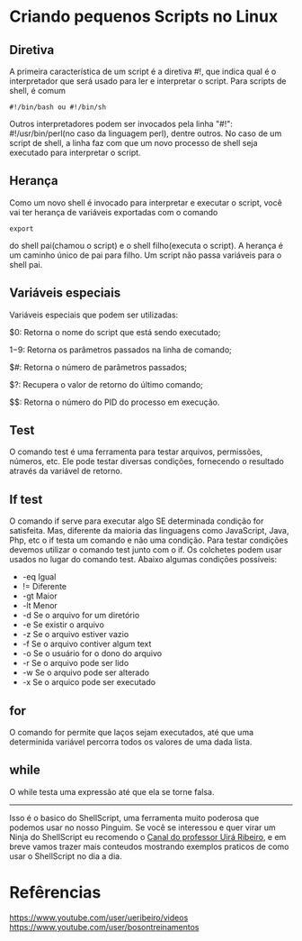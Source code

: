# Criando pequenos Scripts no Linux

## Diretiva

A primeira característica de um script é a diretiva #!, que indica qual é o interpretador que será usado para ler e interpretar o script.
Para scripts de shell, é comum 
```console
#!/bin/bash ou #!/bin/sh
```

Outros interpretadores podem ser invocados pela linha "#!": #!/usr/bin/perl(no caso da linguagem perl), dentre outros.
No caso de um script de shell, a linha faz com que um novo processo de shell seja executado para interpretar o script.

## Herança

Como um novo shell é invocado para interpretar e executar o script, você vai ter herança de variáveis exportadas com o comando 
```console
export
```
do shell pai(chamou o script) e o shell filho(executa o script). A herança é um caminho único de pai para filho. Um script não passa variáveis para o shell pai.

## Variáveis especiais

Variáveis especiais que podem ser utilizadas:

$0: Retorna o nome do script que está sendo executado;

$1-$9: Retorna os parâmetros passados na linha de comando;

$#: Retorna o número de parâmetros passados;

$?: Recupera o valor de retorno do último comando;

$$: Retorna o número do PID do processo em execução.

## Test

O comando test é uma ferramenta para testar arquivos, permissões, números, etc. Ele pode testar diversas condições, fornecendo o resultado através da variável de retorno.

## If test

O comando if serve para executar algo SE determinada condição for satisfeita. Mas, diferente da maioria das linguagens como JavaScript, Java, Php, etc o if testa um comando e não uma condição. Para testar condições devemos utilizar o comando test junto com o if. Os colchetes podem usar usados no lugar do comando test. Abaixo algumas condições possíveis:

* -eq Igual
* != Diferente
* -gt Maior
* -lt Menor
* -d Se o arquivo for um diretório
* -e Se existir o arquivo
* -z Se o arquivo estiver vazio
* -f Se o arquivo contiver algum text
* -o Se o usuário for o dono do arquivo
* -r Se o arquivo pode ser lido
* -w Se o arquivo pode ser alterado
* -x Se o arquico pode ser executado

## for

O comando for permite que laços sejam executados, até que uma determinida variável percorra todos os valores de uma dada lista. 

## while 

O while testa uma expressão até que ela se torne falsa.

<hr />

Isso é o basico do ShellScript, uma ferramenta muito poderosa que podemos usar no nosso Pinguim. Se você se interessou e quer virar um Ninja do ShellScript eu recomendo o [Canal do professor Uirá Ribeiro](https://www.youtube.com/user/ueribeiro/videos), e em breve vamos trazer mais conteudos mostrando exemplos praticos de como usar o ShellScript no dia a dia.


# Refêrencias

https://www.youtube.com/user/ueribeiro/videos
https://www.youtube.com/user/bosontreinamentos


